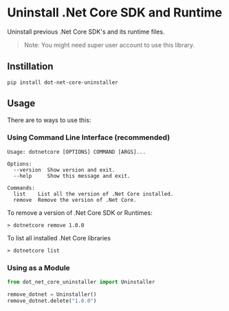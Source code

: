 # Uninstall .Net Core SDK and Runtime

Uninstall previous .Net Core SDK's and its runtime files.

> Note: You might need super user account to use this library. 

## Instillation

```
pip install dot-net-core-uninstaller
```

## Usage

There are to ways to use this:

### Using Command Line Interface (recommended)

```
Usage: dotnetcore [OPTIONS] COMMAND [ARGS]...

Options:
  --version  Show version and exit.
  --help     Show this message and exit.

Commands:
  list    List all the version of .Net Core installed.
  remove  Remove the version of .Net Core.

```

To remove a version of .Net Core SDK or Runtimes:

```
> dotnetcore remove 1.0.0
```

To list all installed .Net Core libraries

```
> dotnetcore list
```

### Using as a Module

```python
from dot_net_core_uninstaller import Uninstaller

remove_dotnet = Uninstaller()
remove_dotnet.delete("1.0.0")
```
